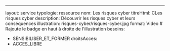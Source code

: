 ---
layout: service
typologie: ressource
nom: Les risques cyber
titreHtml: CLes risques cyber
description: Découvrir les risques cyber et leurs conséquences
illustration: risques-cyber/risques-cyber.jpg
format: Video # Rajoute le badge en haut à droite de l'illustration
besoins:
  - SENSIBILISER_ET_FORMER
droitsAcces:
  - ACCES_LIBRE

